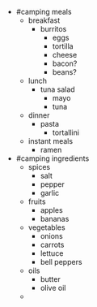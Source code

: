 - #camping meals
	- breakfast
		- burritos
			- eggs
			- tortilla
			- cheese
			- bacon?
			- beans?
	- lunch
		- tuna salad
			- mayo
			- tuna
	- dinner
		- pasta
			- tortallini
	- instant meals
		- ramen
- #camping ingredients
	- spices
		- salt
		- pepper
		- garlic
	- fruits
		- apples
		- bananas
	- vegetables
		- onions
		- carrots
		- lettuce
		- bell peppers
	- oils
		- butter
		- olive oil
	-
